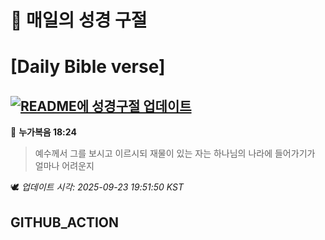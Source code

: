 # 🙏 매일의 성경 구절
# [Daily Bible verse]
## [![README에 성경구절 업데이트](https://github.com/DONGSUKA/first_test/actions/workflows/update-readme-bible.yml/badge.svg)](https://github.com/DONGSUKA/first_test/actions/workflows/update-readme-bible.yml)
<!-- START_BIBLE_VERSE -->
📖 **누가복음 18:24**
> 예수께서 그를 보시고 이르시되 재물이 있는 자는 하나님의 나라에 들어가기가 얼마나 어려운지

🕊️ _업데이트 시각: 2025-09-23 19:51:50 KST_
  <!-- END_BIBLE_VERSE -->
## GITHUB_ACTION

